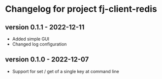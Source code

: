 # Changelog for project fj-client-redis

## version 0.1.1 - 2022-12-11
* Added simple GUI
* Changed log configuration

## version 0.1.0 - 2022-12-07
* Support for set / get of a single key at command line